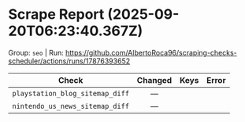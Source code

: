 # Scrape Report (2025-09-20T06:23:40.367Z)

Group: `seo`  |  Run: https://github.com/AlbertoRoca96/scraping-checks-scheduler/actions/runs/17876393652

| Check | Changed | Keys | Error |
|---|:---:|:--|:--|
| `playstation_blog_sitemap_diff` | — |  |  |
| `nintendo_us_news_sitemap_diff` | — |  |  |
